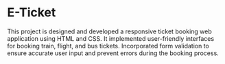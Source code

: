 # E-Ticket
This project is designed and developed a responsive ticket booking web application using HTML and CSS. 
It implemented user-friendly interfaces for booking train, flight, and bus tickets.
Incorporated form validation to ensure accurate user input and prevent errors during the booking process.
